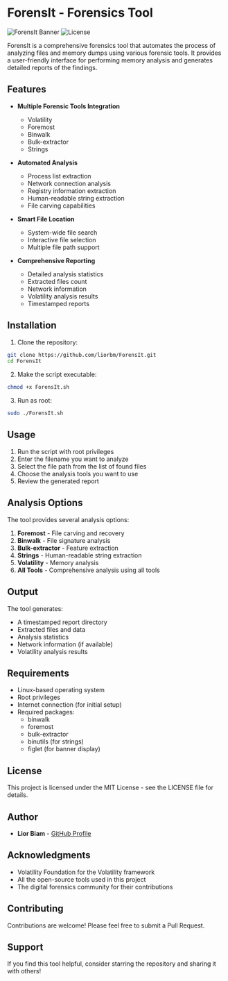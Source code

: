 # ForensIt -  Forensics Tool

![ForensIt Banner](https://img.shields.io/badge/ForensIt-v1.00-blue)
![License](https://img.shields.io/badge/License-MIT-green)

ForensIt is a comprehensive forensics tool that automates the process of analyzing files and memory dumps using various forensic tools. It provides a user-friendly interface for performing memory analysis and generates detailed reports of the findings.

## Features

- **Multiple Forensic Tools Integration**
  - Volatility
  - Foremost
  - Binwalk
  - Bulk-extractor
  - Strings

- **Automated Analysis**
  - Process list extraction
  - Network connection analysis
  - Registry information extraction
  - Human-readable string extraction
  - File carving capabilities

- **Smart File Location**
  - System-wide file search
  - Interactive file selection
  - Multiple file path support

- **Comprehensive Reporting**
  - Detailed analysis statistics
  - Extracted files count
  - Network information
  - Volatility analysis results
  - Timestamped reports

## Installation

1. Clone the repository:
```bash
git clone https://github.com/liorbm/ForensIt.git
cd ForensIt
```

2. Make the script executable:
```bash
chmod +x ForensIt.sh
```

3. Run as root:
```bash
sudo ./ForensIt.sh
```

## Usage

1. Run the script with root privileges
2. Enter the filename you want to analyze
3. Select the file path from the list of found files
4. Choose the analysis tools you want to use
5. Review the generated report

## Analysis Options

The tool provides several analysis options:

1. **Foremost** - File carving and recovery
2. **Binwalk** - File signature analysis
3. **Bulk-extractor** - Feature extraction
4. **Strings** - Human-readable string extraction
5. **Volatility** - Memory analysis
6. **All Tools** - Comprehensive analysis using all tools

## Output

The tool generates:
- A timestamped report directory
- Extracted files and data
- Analysis statistics
- Network information (if available)
- Volatility analysis results

## Requirements

- Linux-based operating system
- Root privileges
- Internet connection (for initial setup)
- Required packages:
  - binwalk
  - foremost
  - bulk-extractor
  - binutils (for strings)
  - figlet (for banner display)

## License

This project is licensed under the MIT License - see the LICENSE file for details.

## Author

- **Lior Biam** - [GitHub Profile](https://github.com/liorbm)

## Acknowledgments

- Volatility Foundation for the Volatility framework
- All the open-source tools used in this project
- The digital forensics community for their contributions

## Contributing

Contributions are welcome! Please feel free to submit a Pull Request.

## Support

If you find this tool helpful, consider starring the repository and sharing it with others! 
